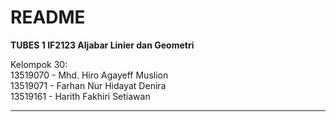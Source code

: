 # README

**TUBES 1 IF2123 Aljabar Linier dan Geometri** <br/>

Kelompok 30: <br/>
13519070 - Mhd. Hiro Agayeff Muslion <br/>
13519071 - Farhan Nur Hidayat Denira <br/>
13519161 - Harith Fakhiri Setiawan

---
